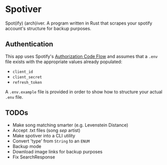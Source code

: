 # Spotiver

Spot(ify) (arch)iver. A program written in Rust that scrapes your spotify account's structure for backup purposes.

## Authentication

This app uses Spotify's [Authorization Code Flow](https://developer.spotify.com/documentation/general/guides/authorization/code-flow/) and assumes that a `.env` file exists with the appropriate values already populated:
- `client_id`
- `client_secret`
- `refresh_token`

A `.env.example` file is provided in order to show how to structure your actual `.env` file.

## TODOs

- Make song matching smarter (e.g. Levenstein Distance)
- Accept .txt files (song *sep* artist)
- Make spotiver into a CLI utility
- Convert 'type' from `String` to an `ENUM`
- Backup mode
- Download image links for backup purposes
- Fix SearchResponse